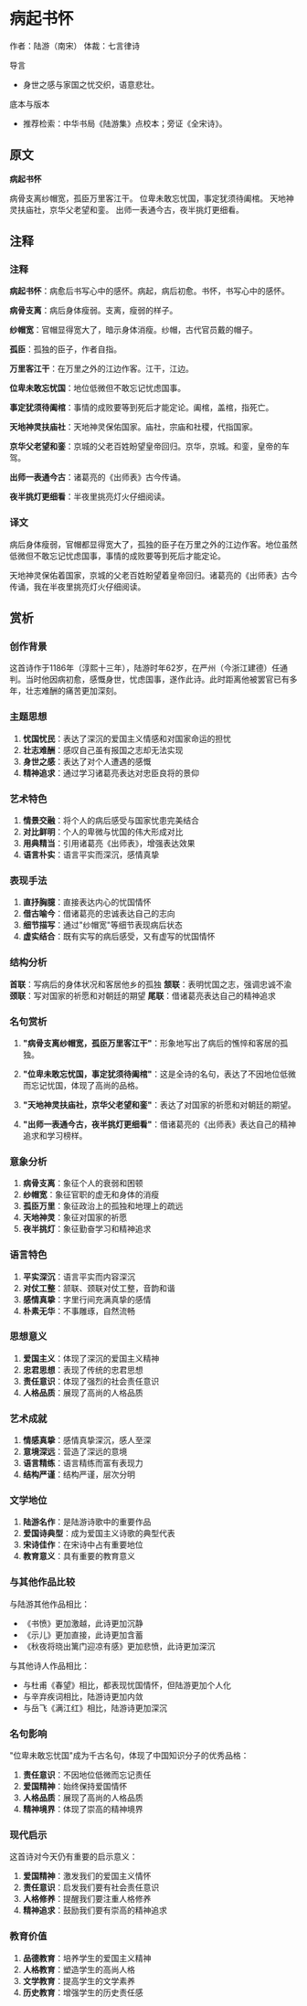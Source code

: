 <!--
 * @Author: ylmzfun ylmzfun@163.com
 * @Date: 2025-10-04 07:38:51
 * @LastEditors: ylmzfun ylmzfun@163.com
 * @LastEditTime: 2025-10-04 07:38:51
 * @FilePath: /Users/ylmzfun/Documents/study/note/poetry/诗词/宋诗/病起书怀.md
 * @Description: 古文辞章汇编 - 传承中华文化经典
-->
# 病起书怀

作者：陆游（南宋）
体裁：七言律诗

导言
- 身世之感与家国之忧交织，语意悲壮。

底本与版本
- 推荐检索：中华书局《陆游集》点校本；旁证《全宋诗》。

## 原文

**病起书怀**

病骨支离纱帽宽，孤臣万里客江干。
位卑未敢忘忧国，事定犹须待阖棺。
天地神灵扶庙社，京华父老望和銮。
出师一表通今古，夜半挑灯更细看。

## 注释

### 注释

**病起书怀**：病愈后书写心中的感怀。病起，病后初愈。书怀，书写心中的感怀。

**病骨支离**：病后身体瘦弱。支离，瘦弱的样子。

**纱帽宽**：官帽显得宽大了，暗示身体消瘦。纱帽，古代官员戴的帽子。

**孤臣**：孤独的臣子，作者自指。

**万里客江干**：在万里之外的江边作客。江干，江边。

**位卑未敢忘忧国**：地位低微但不敢忘记忧虑国事。

**事定犹须待阖棺**：事情的成败要等到死后才能定论。阖棺，盖棺，指死亡。

**天地神灵扶庙社**：天地神灵保佑国家。庙社，宗庙和社稷，代指国家。

**京华父老望和銮**：京城的父老百姓盼望皇帝回归。京华，京城。和銮，皇帝的车驾。

**出师一表通今古**：诸葛亮的《出师表》古今传诵。

**夜半挑灯更细看**：半夜里挑亮灯火仔细阅读。

### 译文

病后身体瘦弱，官帽都显得宽大了，孤独的臣子在万里之外的江边作客。地位虽然低微但不敢忘记忧虑国事，事情的成败要等到死后才能定论。

天地神灵保佑着国家，京城的父老百姓盼望着皇帝回归。诸葛亮的《出师表》古今传诵，我在半夜里挑亮灯火仔细阅读。

## 赏析

### 创作背景

这首诗作于1186年（淳熙十三年），陆游时年62岁，在严州（今浙江建德）任通判。当时他因病初愈，感慨身世，忧虑国事，遂作此诗。此时距离他被罢官已有多年，壮志难酬的痛苦更加深刻。

### 主题思想

1. **忧国忧民**：表达了深沉的爱国主义情感和对国家命运的担忧
2. **壮志难酬**：感叹自己虽有报国之志却无法实现
3. **身世之感**：表达了对个人遭遇的感慨
4. **精神追求**：通过学习诸葛亮表达对忠臣良将的景仰

### 艺术特色

1. **情景交融**：将个人的病后感受与国家忧患完美结合
2. **对比鲜明**：个人的卑微与忧国的伟大形成对比
3. **用典精当**：引用诸葛亮《出师表》，增强表达效果
4. **语言朴实**：语言平实而深沉，感情真挚

### 表现手法

1. **直抒胸臆**：直接表达内心的忧国情怀
2. **借古喻今**：借诸葛亮的忠诚表达自己的志向
3. **细节描写**：通过"纱帽宽"等细节表现病后状态
4. **虚实结合**：既有实写的病后感受，又有虚写的忧国情怀

### 结构分析

**首联**：写病后的身体状况和客居他乡的孤独
**颔联**：表明忧国之志，强调忠诚不渝
**颈联**：写对国家的祈愿和对朝廷的期望
**尾联**：借诸葛亮表达自己的精神追求

### 名句赏析

1. **"病骨支离纱帽宽，孤臣万里客江干"**：形象地写出了病后的憔悴和客居的孤独。

2. **"位卑未敢忘忧国，事定犹须待阖棺"**：这是全诗的名句，表达了不因地位低微而忘记忧国，体现了高尚的品格。

3. **"天地神灵扶庙社，京华父老望和銮"**：表达了对国家的祈愿和对朝廷的期望。

4. **"出师一表通今古，夜半挑灯更细看"**：借诸葛亮的《出师表》表达自己的精神追求和学习榜样。

### 意象分析

1. **病骨支离**：象征个人的衰弱和困顿
2. **纱帽宽**：象征官职的虚无和身体的消瘦
3. **孤臣万里**：象征政治上的孤独和地理上的疏远
4. **天地神灵**：象征对国家的祈愿
5. **夜半挑灯**：象征勤奋学习和精神追求

### 语言特色

1. **平实深沉**：语言平实而内容深沉
2. **对仗工整**：颔联、颈联对仗工整，音韵和谐
3. **感情真挚**：字里行间充满真挚的感情
4. **朴素无华**：不事雕琢，自然流畅

### 思想意义

1. **爱国主义**：体现了深沉的爱国主义精神
2. **忠君思想**：表现了传统的忠君思想
3. **责任意识**：体现了强烈的社会责任意识
4. **人格品质**：展现了高尚的人格品质

### 艺术成就

1. **情感真挚**：感情真挚深沉，感人至深
2. **意境深远**：营造了深远的意境
3. **语言精练**：语言精练而富有表现力
4. **结构严谨**：结构严谨，层次分明

### 文学地位

1. **陆游名作**：是陆游诗歌中的重要作品
2. **爱国诗典型**：成为爱国主义诗歌的典型代表
3. **宋诗佳作**：在宋诗中占有重要地位
4. **教育意义**：具有重要的教育意义

### 与其他作品比较

与陆游其他作品相比：
- 《书愤》更加激越，此诗更加沉静
- 《示儿》更加直接，此诗更加含蓄
- 《秋夜将晓出篱门迎凉有感》更加悲愤，此诗更加深沉

与其他诗人作品相比：
- 与杜甫《春望》相比，都表现忧国情怀，但陆游更加个人化
- 与辛弃疾词相比，陆游诗更加内敛
- 与岳飞《满江红》相比，陆游诗更加深沉

### 名句影响

"位卑未敢忘忧国"成为千古名句，体现了中国知识分子的优秀品格：
1. **责任意识**：不因地位低微而忘记责任
2. **爱国精神**：始终保持爱国情怀
3. **人格品质**：展现了高尚的人格品质
4. **精神境界**：体现了崇高的精神境界

### 现代启示

这首诗对今天仍有重要的启示意义：
1. **爱国精神**：激发我们的爱国主义情怀
2. **责任意识**：启发我们要有社会责任意识
3. **人格修养**：提醒我们要注重人格修养
4. **精神追求**：鼓励我们要有崇高的精神追求

### 教育价值

1. **品德教育**：培养学生的爱国主义精神
2. **人格教育**：塑造学生的高尚人格
3. **文学教育**：提高学生的文学素养
4. **历史教育**：增强学生的历史责任感

